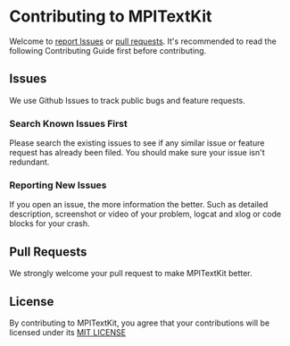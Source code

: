 # Contributing to MPITextKit

Welcome to [report Issues](https://github.com/meitu/MPITextKit/issues) or [pull requests](https://github.com/meitu/MPITextKit/pulls). It's recommended to read the following Contributing Guide first before contributing.

## Issues

We use Github Issues to track public bugs and feature requests.

### Search Known Issues First

Please search the existing issues to see if any similar issue or feature request has already been filed. You should make sure your issue isn't redundant.

### Reporting New Issues

If you open an issue, the more information the better. Such as detailed description, screenshot or video of your problem, logcat and xlog or code blocks for your crash.

## Pull Requests

We strongly welcome your pull request to make MPITextKit better.

## License

By contributing to MPITextKit, you agree that your contributions will be licensed
under its [MIT LICENSE](./LICENSE)
